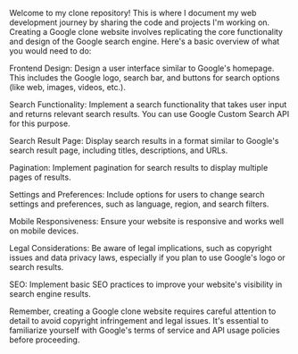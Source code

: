 Welcome to my clone repository! This is where I document my web development journey by sharing the code and projects I'm working on.
Creating a Google clone website involves replicating the core functionality and design of the Google search engine. Here's a basic overview of what you would need to do:

Frontend Design: Design a user interface similar to Google's homepage. This includes the Google logo, search bar, and buttons for search options (like web, images, videos, etc.).

Search Functionality: Implement a search functionality that takes user input and returns relevant search results. You can use Google Custom Search API for this purpose.

Search Result Page: Display search results in a format similar to Google's search result page, including titles, descriptions, and URLs.

Pagination: Implement pagination for search results to display multiple pages of results.

Settings and Preferences: Include options for users to change search settings and preferences, such as language, region, and search filters.

Mobile Responsiveness: Ensure your website is responsive and works well on mobile devices.

Legal Considerations: Be aware of legal implications, such as copyright issues and data privacy laws, especially if you plan to use Google's logo or search results.

SEO: Implement basic SEO practices to improve your website's visibility in search engine results.

Remember, creating a Google clone website requires careful attention to detail to avoid copyright infringement and legal issues. It's essential to familiarize yourself with Google's terms of service and API usage policies before proceeding.




